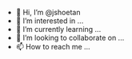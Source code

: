 - 👋 Hi, I’m @jshoetan
- 👀 I’m interested in ...
- 🌱 I’m currently learning ...
- 💞️ I’m looking to collaborate on ...
- 📫 How to reach me ...

<!---
jshoetan/jshoetan is a ✨ special ✨ repository because its `README.md` (this file) appears on your GitHub profile.
You can click the Preview link to take a look at your changes.
--->

